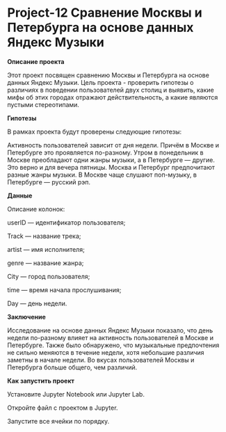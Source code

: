 # Project-12 Сравнение Москвы и Петербурга на основе данных Яндекс Музыки

**Описание проекта**

Этот проект посвящен сравнению Москвы и Петербурга на основе данных Яндекс Музыки. Цель проекта - проверить гипотезы о различиях в поведении пользователей двух столиц и выявить, какие мифы об этих городах отражают действительность, а какие являются пустыми стереотипами.

**Гипотезы**

В рамках проекта будут проверены следующие гипотезы:

Активность пользователей зависит от дня недели. Причём в Москве и Петербурге это проявляется по-разному.
Утром в понедельник в Москве преобладают одни жанры музыки, а в Петербурге — другие. Это верно и для вечера пятницы.
Москва и Петербург предпочитают разные жанры музыки. В Москве чаще слушают поп-музыку, в Петербурге — русский рэп.

**Данные**

Описание колонок:

userID — идентификатор пользователя;

Track — название трека;

artist — имя исполнителя;

genre — название жанра;

City — город пользователя;

time — время начала прослушивания;

Day — день недели.

**Заключение**

Исследование на основе данных Яндекс Музыки показало, что день недели по-разному влияет на активность пользователей в Москве и Петербурге. Также было обнаружено, что музыкальные предпочтения не сильно меняются в течение недели, хотя небольшие различия заметны в начале недели. Во вкусах пользователей Москвы и Петербурга больше общего, чем различий.

**Как запустить проект**

Установите Jupyter Notebook или Jupyter Lab.

Откройте файл с проектом в Jupyter.

Запустите все ячейки по порядку.
